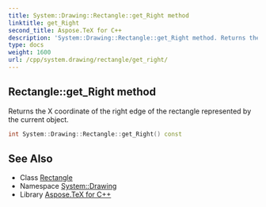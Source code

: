 ```yaml
---
title: System::Drawing::Rectangle::get_Right method
linktitle: get_Right
second_title: Aspose.TeX for C++
description: 'System::Drawing::Rectangle::get_Right method. Returns the X coordinate of the right edge of the rectangle represented by the current object in C++.'
type: docs
weight: 1600
url: /cpp/system.drawing/rectangle/get_right/
---
```

## Rectangle::get_Right method


Returns the X coordinate of the right edge of the rectangle represented by the current object.

```cpp
int System::Drawing::Rectangle::get_Right() const
```

## See Also

* Class [Rectangle](../)
* Namespace [System::Drawing](../../)
* Library [Aspose.TeX for C++](../../../)
